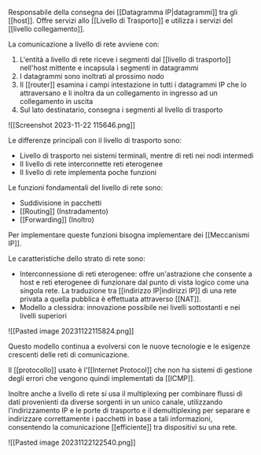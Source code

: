 Responsabile della consegna dei [[Datagramma IP|datagrammi]] tra gli [[host]]. Offre servizi allo [[Livello di Trasporto]] e utilizza i servizi del [[livello collegamento]].

La comunicazione a livello di rete avviene con:
1. L'entità a livello di rete riceve i segmenti dal [[livello di trasporto]] nell'host mittente e incapsula i segmenti in datagrammi
2. I datagrammi sono inoltrati al prossimo nodo
3. Il [[router]] esamina i campi intestazione in tutti i datagrammi IP che lo attraversano e li inoltra da un collegamento in ingresso ad un collegamento in uscita
4. Sul lato destinatario, consegna i segmenti al livello di trasporto

![[Screenshot 2023-11-22 115646.png]]

Le differenze principali con il livello di trasporto sono:
- Livello di trasporto nei sistemi terminali, mentre di reti nei nodi intermedi
- Il livello di rete interconnette reti eterogenee
- Il livello di rete implementa poche funzioni

Le funzioni fondamentali del livello di rete sono:
- Suddivisione in pacchetti
- [[Routing]] (Instradamento)
- [[Forwarding]] (Inoltro)

Per implementare queste funzioni bisogna implementare dei [[Meccanismi IP]].

Le caratteristiche dello strato di rete sono:
- Interconnessione di reti eterogenee: offre un'astrazione che consente a host e reti eterogenee di funzionare dal punto di vista logico come una singola rete. La traduzione tra [[indirizzo IP|indirizzi IP]] di una rete privata a quella pubblica è effettuata attraverso [[NAT]].
- Modello a clessidra: innovazione possibile nei livelli sottostanti e nei livelli superiori

![[Pasted image 20231122115824.png]]

Questo modello continua a evolversi con le nuove tecnologie e le esigenze crescenti delle reti di comunicazione.

Il [[protocollo]] usato è l'[[Internet Protocol]] che non ha sistemi di gestione degli errori che vengono quindi implementati da [[ICMP]].

Inoltre anche a livello di rete si usa il multiplexing per combinare flussi di dati provenienti da diverse sorgenti in un unico canale, utilizzando l'indirizzamento IP e le porte di trasporto e il demultiplexing per separare e indirizzare correttamente i pacchetti in base a tali informazioni, consentendo la comunicazione [[efficiente]] tra dispositivi su una rete.

![[Pasted image 20231122122540.png]]